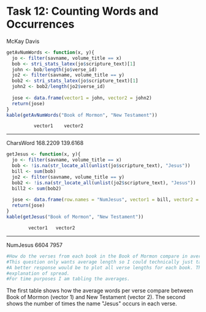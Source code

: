# Task 12: Counting Words and Occurrences
McKay Davis  




```r
getAvNumWords <- function(x, y){
  jo <- filter(savname, volume_title == x)
  bob <- stri_stats_latex(jo$scripture_text)[1]
  john <- bob/length(jo$verse_id)
  jo2 <- filter(savname, volume_title == y)
  bob2 <- stri_stats_latex(jo$scripture_text)[1]
  john2 <- bob2/length(jo2$verse_id)  
  
  jose <- data.frame(vector1 = john, vector2 = john2)
  return(jose)
}
kable(getAvNumWords("Book of Mormon", "New Testament"))
```

              vector1    vector2
----------  ---------  ---------
CharsWord    168.2209   139.6168

```r
getJesus <- function(x, y){
  jo <- filter(savname, volume_title == x)
  bob <- !is.na(str_locate_all(unlist(jo$scripture_text), "Jesus"))
  bill <- sum(bob)
  jo2 <- filter(savname, volume_title == y)
  bob2 <- !is.na(str_locate_all(unlist(jo2$scripture_text), "Jesus")) 
  bill2 <- sum(bob2)
  
  jose <- data.frame(row.names = "NumJesus", vector1 = bill, vector2 = bill2)
  return(jose)
}
kable(getJesus("Book of Mormon", "New Testament"))
```

            vector1   vector2
---------  --------  --------
NumJesus       6604      7957

```r
#How do the verses from each book in the Book of Mormon compare in average word length?
#This question only wants average length so I could technically just table the averages.
#A better response would be to plot all verse lengths for each book. This would give an 
#explanation of spread.
#For time purposes I am tabling the averages.
```

The first table shows how the average words per verse compare between Book of Mormon (vector 1) and New Testament (vector 2).
The second shows the number of times the name "Jesus" occurs in each verse.
